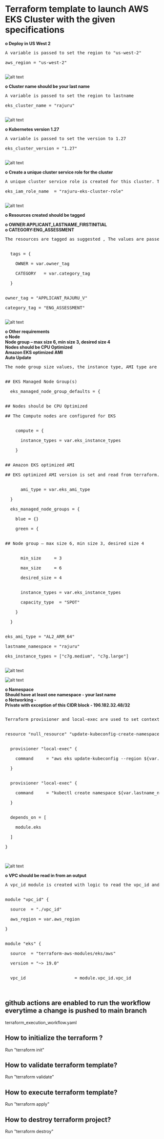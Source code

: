 # Terraform template to launch AWS EKS Cluster with the given specifications


<b> o Deploy in US West 2 </b>

<pre>
A variable is passed to set the region to "us-west-2" <br>
aws_region = "us-west-2" <br>
</pre>

![alt text](https://vamsy-rajuru-techchallenge-images.s3.us-west-2.amazonaws.com/us-west-2-region.png) <br>

<b> o Cluster name should be your last name </b>

<pre>
A variable is passed to set the region to lastname <br>
eks_cluster_name = "rajuru" <br>
</pre>

![alt text](https://vamsy-rajuru-techchallenge-images.s3.us-west-2.amazonaws.com/cluster-name.png) <br>

<b> o Kubernetes version 1.27  </b>

<pre>
A variable is passed to set the version to 1.27 <br>
eks_cluster_version = "1.27"  <br>
</pre>

![alt text](https://vamsy-rajuru-techchallenge-images.s3.us-west-2.amazonaws.com/kubernetes-version.png) <br>

<b> o Create a unique cluster service role for the cluster </b> 

<pre>
A unique cluster service role is created for this cluster. The value is passed through the variable <br>
eks_iam_role_name  = "rajuru-eks-cluster-role"  <br>
</pre>

![alt text](https://vamsy-rajuru-techchallenge-images.s3.us-west-2.amazonaws.com/custom-iam-role.png) <br>

<b> o Resources created should be tagged

o OWNER:APPLICANT_LASTNAME_FIRSTINITIAL  <br>
o CATEGORY:ENG_ASSESSMENT  <br>

</b>

<pre>
The resources are tagged as suggested , The values are passed through the variable <br>

  tags = {  <br>
    OWNER = var.owner_tag <br>
    CATEGORY   = var.category_tag <br>
  } <br>

owner_tag = "APPLICANT_RAJURU_V" <br>
category_tag = "ENG_ASSESSMENT" <br>
</pre>

![alt text](https://vamsy-rajuru-techchallenge-images.s3.us-west-2.amazonaws.com/tags.png) <br>


<b> o Other requirements  <br>
o Node  <br>
    Node group – max size 6, min size 3, desired size 4  <br>
    Nodes should be CPU Optimized  <br>
    Amazon EKS optimized AMI  <br>
    Auto Update  <br>
</b>

<pre>
The node group size values, the instance type, AMI type are all passed to the modules and values are passed through the variables <br>

## EKS Managed Node Group(s) <br>
  eks_managed_node_group_defaults = { <br>

## Nodes should be CPU Optimized <br>
## The Compute nodes are configured for EKS <br>

    compute = { <br>
      instance_types = var.eks_instance_types <br>
    } <br>

## Amazon EKS optimized AMI <br>
## EKS optimized AMI version is set and read from terraform.tfvars <br>

      ami_type = var.eks_ami_type <br>
  }

  eks_managed_node_groups = { <br>
    blue = {} <br>
    green = { <br>

## Node group – max size 6, min size 3, desired size 4 <br>

      min_size     = 3 <br>
      max_size     = 6 <br>
      desired_size = 4 <br>

      instance_types = var.eks_instance_types <br>
      capacity_type  = "SPOT" <br>
    } <br>
  } <br>

eks_ami_type = "AL2_ARM_64"  <br>
lastname_namespace = "rajuru"  <br>
eks_instance_types = ["c7g.medium", "c7g.large"]  <br>
</pre>

![alt text](https://vamsy-rajuru-techchallenge-images.s3.us-west-2.amazonaws.com/node-type.png) <br>

![alt text](https://vamsy-rajuru-techchallenge-images.s3.us-west-2.amazonaws.com/node-group.png) <br>

<b>
o Namespace  <br>
    Should have at least one namespace - your last name  <br>
o Networking -  <br>
    Private with exception of this CIDR block - 196.182.32.48/32  <br>    
</b>

<pre>

Terraform provisioner and local-exec are used to set context and run aws cli and kubectl commands to create name space and set CIDR restrictions <br>  

resource "null_resource" "update-kubeconfig-create-namespace" { <br>  

  provisioner "local-exec" { <br>  
    command     = "aws eks update-kubeconfig --region ${var.aws_region} --name ${var.eks_cluster_name}" <br>  
  } <br>  

  provisioner "local-exec" { <br>  
    command     = "kubectl create namespace ${var.lastname_namespace}" <br>  
  } <br>  

  depends_on = [ <br>  
    module.eks   <br>  
  ] <br>  
} <br>  

</pre>

![alt text](https://vamsy-rajuru-techchallenge-images.s3.us-west-2.amazonaws.com/public-address-cidr.png) <br>

<b>
o VPC should be read in from an output  <br>
</b>

<pre>
A vpc_id module is created with logic to read the vpc_id and write to an output. The output vpc_id value is read in the root main.tf  <br>

module "vpc_id" { <br>
  source  = "./vpc_id" <br>
  aws_region = var.aws_region <br>
} <br>

module "eks" { <br>
  source  = "terraform-aws-modules/eks/aws" <br>
  version = "~> 19.0" <br>

  vpc_id                   = module.vpc_id.vpc_id <br>

</pre>

## github actions are enabled to run the workflow everytime a change is pushed to main branch

terraform_execution_workflow.yaml

## How to initialize the terraform ?

Run "terraform init"

## How to validate terraform template?

Run "terraform validate"

## How to execute terraform template?

Run "terraform apply"

## How to destroy terraform project?

Run "terraform destroy"
